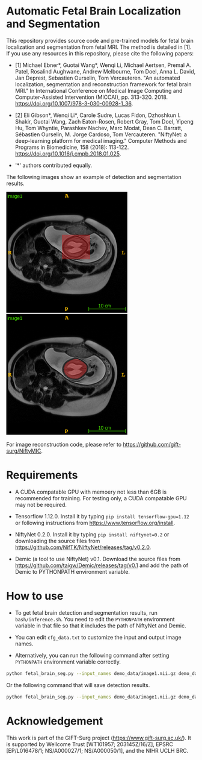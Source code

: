# Automatic Fetal Brain Localization and Segmentation 
This repository provides source code and pre-trained models for fetal brain localization and segmentation from fetal MRI. The method is detailed in [1]. If you use any resources in this repository, please cite the following papers:

* [1] Michael Ebner*, Guotai Wang*, Wenqi Li, Michael Aertsen, Premal A. Patel, Rosalind Aughwane, Andrew Melbourne, Tom Doel, Anna L. David, Jan Deprest, Sebastien Ourselin, Tom Vercauteren. "An automated localization, segmentation and reconstruction framework for fetal brain MRI." In International Conference on Medical Image Computing and Computer-Assisted Intervention (MICCAI), pp. 313-320. 2018. https://doi.org/10.1007/978-3-030-00928-1_36.

* [2] Eli Gibson*, Wenqi Li*, Carole Sudre, Lucas Fidon, Dzhoshkun I. Shakir, Guotai Wang, Zach Eaton-Rosen, Robert Gray, Tom Doel, Yipeng Hu, Tom Whyntie, Parashkev Nachev, Marc Modat, Dean C. Barratt, Sébastien Ourselin, M. Jorge Cardoso, Tom Vercauteren.
"NiftyNet: a deep-learning platform for medical imaging." Computer Methods and Programs in Biomedicine, 158 (2018): 113-122. https://doi.org/10.1016/j.cmpb.2018.01.025.

*    '*' authors contributed equally.

The following images show an example of detection and segmentation results.

![detect result](./demo_data/detect.png)
![segment result](./demo_data/segment.png)

For image reconstruction code, please refer to https://github.com/gift-surg/NiftyMIC.

# Requirements
* A CUDA compatable GPU with memoery not less than 6GB is recommended for training. For testing only, a CUDA compatable GPU may not be required.

* Tensorflow 1.12.0. Install it by typing `pip install tensorflow-gpu=1.12` or following instructions from https://www.tensorflow.org/install. 

* NiftyNet 0.2.0. Install it by typing `pip install niftynet=0.2` or downloading the source files from https://github.com/NifTK/NiftyNet/releases/tag/v0.2.0.

* Demic (a tool to use NiftyNet) v0.1. Download the source files from https://github.com/taigw/Demic/releases/tag/v0.1 and add the path of Demic to PYTHONPATH environment variable.

# How to use
* To get fetal brain detection and segmentation results, run `bash/inference.sh`. You need to edit the `PYTHONPATH` environment variable in that file so that it includes the path of NiftyNet and Demic.

* You can edit `cfg_data.txt` to customize the input and output image names.

* Alternatively, you can run the following command after setting `PYTHONPATH` environment variable correctly.

```bash
python fetal_brain_seg.py --input_names demo_data/image1.nii.gz demo_data/image2.nii.gz --segment_output_names demo_data/image1_segment.nii.gz demo_data/image2_segment.nii.gz 
```

Or the following command that will save detection results.

```bash
python fetal_brain_seg.py --input_names demo_data/image1.nii.gz demo_data/image2.nii.gz --segment_output_names demo_data/image1_segment.nii.gz demo_data/image2_segment.nii.gz --detect_output_names demo_data/image1_detect.nii.gz demo_data/image2_detect.nii.gz
```

# Acknowledgement
This work is part of the GIFT-Surg project (https://www.gift-surg.ac.uk/). It is supported by Wellcome Trust [WT101957; 203145Z/16/Z], EPSRC [EP/L016478/1; NS/A000027/1; NS/A000050/1], and the NIHR UCLH BRC.
